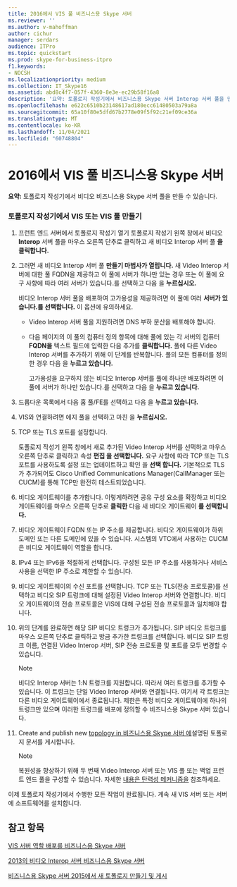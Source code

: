 ```yaml
---
title: 2016에서 VIS 풀 비즈니스용 Skype 서버
ms.reviewer: ''
ms.author: v-mahoffman
author: cichur
manager: serdars
audience: ITPro
ms.topic: quickstart
ms.prod: skype-for-business-itpro
f1.keywords:
- NOCSH
ms.localizationpriority: medium
ms.collection: IT_Skype16
ms.assetid: abd8c4f7-057f-4360-8e3e-ec29b58f16a8
description: '요약: 토폴로지 작성기에서 비즈니스용 Skype 서버 Interop 서버 풀을 만드는 방법을 설명하는 문서입니다.'
ms.openlocfilehash: e622c6510b23148617ad180ecc61480503a79a8a
ms.sourcegitcommit: 65a10f80e5dfd67b2778e09f5f92c21ef09ce36a
ms.translationtype: MT
ms.contentlocale: ko-KR
ms.lasthandoff: 11/04/2021
ms.locfileid: "60748804"
---
```

# <a name="create-a-vis-pool-in-skype-for-business-server"></a>2016에서 VIS 풀 비즈니스용 Skype 서버
 
**요약:** 토폴로지 작성기에서 비디오 비즈니스용 Skype 서버 풀을 만들 수 있습니다.
  
### <a name="create-a-vis-or-vis-pool-using-topology-builder"></a>토폴로지 작성기에서 VIS 또는 VIS 풀 만들기

1. 프런트 엔드 서버에서 토폴로지 작성기 열기 토폴로지 작성기 왼쪽 창에서 비디오 **Interop** 서버 풀을 마우스 오른쪽 단추로 클릭하고 새 비디오 Interop 서버 풀 **을 클릭합니다.** 
    
2. 그러면 새 비디오 Interop 서버 풀 **만들기 마법사가 열립니다.** 새 Video Interop 서버에 대한 풀 FQDN을  제공하고 이 풀에 서버가 하나만 있는 경우 또는 이 풀에 요구 사항에 따라 여러 서버가 있습니다.를 선택하고 다음 을 **누르십시오.** 
    
    비디오 Interop 서버 풀을 배포하여 고가용성을 제공하려면 이 풀에 여러 **서버가 있습니다.를 선택합니다.** 이 옵션에 유의하세요. 
    
    - Video Interop 서버 풀을 지원하려면 DNS 부하 분산을 배포해야 합니다. 
    
   - 다음 페이지의 이 풀의 컴퓨터 정의 항목에 대해 풀에 있는 각 서버의 컴퓨터 **FQDN을** 텍스트 필드에 입력한 다음 추가를 **클릭합니다.**  풀에 다른 Video Interop 서버를 추가하기 위해 이 단계를 반복합니다. 풀의 모든 컴퓨터를 정의한 경우 다음 을 **누르고 있습니다.**
    
     고가용성을 요구하지 않는 비디오 Interop 서버를 풀에 하나만 배포하려면 이 풀에 서버가 하나만 있습니다.를 선택하고 다음 을 **누르고 있습니다.** 
    
3. 드롭다운 목록에서 다음 홉 풀/FE를 선택하고 다음 을 **누르고 있습니다.**
    
4. VIS와 연결하려면 에지 풀을 선택하고 마친 을 **누르십시오.**
    
5. TCP 또는 TLS 포트를 설정합니다.
    
    토폴로지 작성기 왼쪽 창에서 새로 추가된 Video Interop 서버를 선택하고 마우스 오른쪽 단추로 클릭하고 속성 **편집 을 선택합니다.** 요구 사항에 따라 TCP 또는 TLS 포트를 사용하도록 설정 또는 업데이트하고 확인 을 **선택 합니다.** 기본적으로 TLS가 추가되어도 Cisco Unified Communications Manager(CallManager 또는 CUCM)를 통해 TCP만 완전히 테스트되었습니다.
    
6. 비디오 게이트웨이를 추가합니다. 이렇게하려면 공유 구성 요소를 확장하고 비디오 게이트웨이를 마우스 오른쪽 단추로 **클릭한** 다음 새 비디오 게이트웨이 **를 선택합니다.**
    
7. 비디오 게이트웨이 FQDN 또는 IP 주소를 제공합니다. 비디오 게이트웨이가 하위 도메인 또는 다른 도메인에 있을 수 있습니다. 시스템의 VTC에서 사용하는 CUCM은 비디오 게이트웨이 역할을 합니다.
    
8. IPv4 또는 IPv6을 적절하게 선택합니다. 구성된 모든 IP 주소를 사용하거나 서비스 사용을 선택한 IP 주소로 제한할 수 있습니다.
    
9. 비디오 게이트웨이의 수신 포트를 선택합니다. TCP 또는 TLS(전송 프로토콜)를 선택하고 비디오 SIP 트렁크에 대해 설정된 Video Interop 서버와 연결합니다. 비디오 게이트웨이의 전송 프로토콜은 VIS에 대해 구성된 전송 프로토콜과 일치해야 합니다.
    
10. 위의 단계를 완료하면 해당 SIP 비디오 트렁크가 추가됩니다. SIP 비디오 트렁크를 마우스 오른쪽 단추로 클릭하고 방금 추가한 트렁크를 선택합니다. 비디오 SIP 트렁크 이름, 연결된 Video Interop 서버, SIP 전송 프로토콜 및 포트를 모두 변경할 수 있습니다. 
    
    > [!NOTE]
    >  비디오 Interop 서버는 1:N 트렁크를 지원합니다. 따라서 여러 트렁크를 추가할 수 있습니다. 이 트렁크는 단일 Video Interop 서버와 연결됩니다. 여기서 각 트렁크는 다른 비디오 게이트웨이에서 종료됩니다. 제한은 특정 비디오 게이트웨이에 하나의 트렁크만 있으며 이러한 트렁크를 배포에 정의할 수 비즈니스용 Skype 서버 있습니다.
  
11. Create and publish new [topology in 비즈니스용 Skype 서버 에](../../deploy/install/create-and-publish-new-topology.md)설명된 토폴로지 문서를 게시합니다.
    
    > [!NOTE]
    > 복원성을 향상하기 위해 두 번째 Video Interop 서버 또는 VIS 풀 또는 백업 프런트 엔드 풀을 구성할 수 있습니다. 자세한 [내용은 탄력성 메커니즘을](../../plan-your-deployment/video-interop-server.md#resiliency) 참조하세요.
  
이제 토폴로지 작성기에서 수행한 모든 작업이 완료됩니다. 계속 새 VIS 서버 또는 서버에 소프트웨어를 설치합니다.
## <a name="see-also"></a>참고 항목

[VIS 서버 역할 배포를 비즈니스용 Skype 서버](deploy-the-vis-server-role.md)

[2013의 비디오 Interop 서버 비즈니스용 Skype 서버](../../plan-your-deployment/video-interop-server.md)
  
[비즈니스용 Skype 서버 2015에서 새 토폴로지 만들기 및 게시](../../deploy/install/create-and-publish-new-topology.md)
